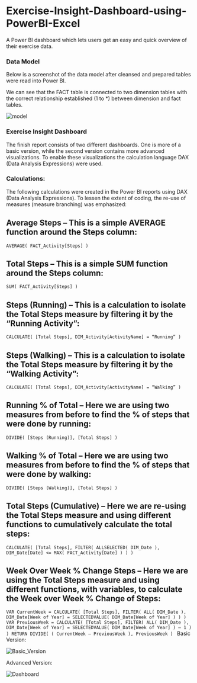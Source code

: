 # Exercise-Insight-Dashboard-using-PowerBI-Excel
A Power BI dashboard which lets users get an easy and quick overview of their exercise data.


### Data Model
Below is a screenshot of the data model after cleansed and prepared tables were read into Power BI.

We can see that the FACT table is connected to two dimension tables with the correct relationship established (1 to *) between dimension and fact tables.

![model](https://github.com/micky-26/Exercise-Insight-Dashboard-using-PowerBI-Excel/assets/106061980/b79cbf1c-21f2-49ab-883b-31ea79b602e2)


### Exercise Insight Dashboard
The finish report consists of two different dashboards. One is more of a basic version, while the second version contains more advanced visualizations. To enable these visualizations the calculation language DAX (Data Analysis Expressions) were used.

### Calculations: 

The following calculations were created in the Power BI reports using DAX (Data Analysis Expressions). To lessen the extent of coding, the re-use of measures (measure branching) was emphasized:

## Average Steps – This is a simple AVERAGE function around the Steps column:

``AVERAGE( FACT_Activity[Steps] )``

## Total Steps – This is a simple SUM function around the Steps column:

``SUM( FACT_Activity[Steps] )``

## Steps (Running) – This is a calculation to isolate the Total Steps measure by filtering it by the “Running Activity”:

``CALCULATE(
[Total Steps],
DIM_Activity[ActivityName] = “Running”
)
``

## Steps (Walking) – This is a calculation to isolate the Total Steps measure by filtering it by the “Walking Activity”:

``CALCULATE(
[Total Steps],
DIM_Activity[ActivityName] = “Walking”
)``

## Running % of Total – Here we are using two measures from before to find the % of steps that were done by running:

``DIVIDE(
[Steps (Running)],
[Total Steps]
)``

## Walking % of Total – Here we are using two measures from before to find the % of steps that were done by walking:

``DIVIDE(
[Steps (Walking)],
[Total Steps]
)``

## Total Steps (Cumulative) – Here we are re-using the Total Steps measure and using different functions to cumulatively calculate the total steps:

``CALCULATE(
[Total Steps],
FILTER(
ALLSELECTED( DIM_Date ),
DIM_Date[Date]
<= MAX( FACT_Activity[Date] )
)
)
``

## Week Over Week % Change Steps – Here we are using the Total Steps measure and using different functions, with variables, to calculate the Week over Week % Change of Steps:

``VAR CurrentWeek =
CALCULATE(
[Total Steps],
FILTER(
ALL( DIM_Date ),
DIM_Date[Week of Year]
= SELECTEDVALUE( DIM_Date[Week of Year] )
)
)
VAR PreviousWeek =
CALCULATE(
[Total Steps],
FILTER(
ALL( DIM_Date ),
DIM_Date[Week of Year]
= SELECTEDVALUE( DIM_Date[Week of Year] ) – 1
)
)
RETURN
DIVIDE(
( CurrentWeek – PreviousWeek ),
PreviousWeek
)
``
Basic Version: 

![Basic_Version](https://github.com/micky-26/Exercise-Insight-Dashboard-using-PowerBI-Excel/assets/106061980/2634323e-fd88-4c3b-a36c-1f75a92c719d)

Advanced Version: 

![Dashboard](https://github.com/micky-26/Exercise-Insight-Dashboard-using-PowerBI-Excel/assets/106061980/4b89da2b-b447-4b00-a821-1c6df58fef89)
